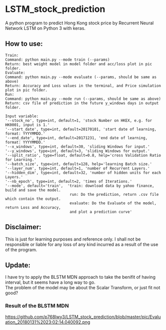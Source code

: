 # LSTM_stock_prediction
A python program to predict Hong Kong stock price by Recurrent Neural Network LSTM on Python 3 with keras.
## How to use: </br>
```
Train:
Command: python main.py --mode train (--params)
Return: best weight model in model folder and acc/loss plot in pic folder.
Evaluate:
Command: python main.py --mode evaluate (--params, should be same as above)
Return: Accuracy and Loss values in the terminal, and Price simulation plot in pic folder.
Run:
Command: python main.py --mode run (--params, should be same as above)
Return: csv file of prediction in the future y_windows days in output folder.

Input variable:
'--stock_no', type=int, default=1, 'stock Number on HKEX, e.g. for HK0001, input is 1.'
'--start_date', type=int, default=20170101, 'start date of learning, format: YYYYMMDD.'
'--end_date', type=int, default=20171231, 'end date of learning, format: YYYYMMDD.'
'--x_windows', type=int, default=30, 'sliding Windows for input.'
'--y_windows', type=int, default=3, 'sliding Windows for output.'
'--split_ratio', type=float, default=0.8, help='cross Validation Ratio for Learning.'
'--batch_size', type=int, default=128, help='learning Batch size.'
'--layer_num', type=int, default=1, 'number of Recurrent Layers.'
'--hidden_dim', type=int, default=32, 'number of hidden units for each Layers.'
'--nb_epoch', type=int, default=2, 'times of Iterations.'
'--mode', default='train',  'train: download data by yahoo finance, build and save the model.
                             run: Do the prediction, return .csv file which contain the output.
                             evaluate: Do the Evaluate of the model, return Loss and Accuracy, 
                             and plot a prediction curve'
```
## Disclaimer: </br>
This is just for learning purposes and reference only. I shall not be responsible or liable for any loss of any kind incurred as a result of the use of the program.

## Update: </br>
I have try to apply the BLSTM MDN approach to take the benifit of having interval, but it seems have a long way to go. </br>
The problem of the model may be about the Scalar Transform, or just fit not good?
### Result of the BLSTM MDN </br>
https://github.com/p768lwy3/LSTM_stock_prediction/blob/master/pic/Evaluation_20180131%2023:02:14.040092.png
